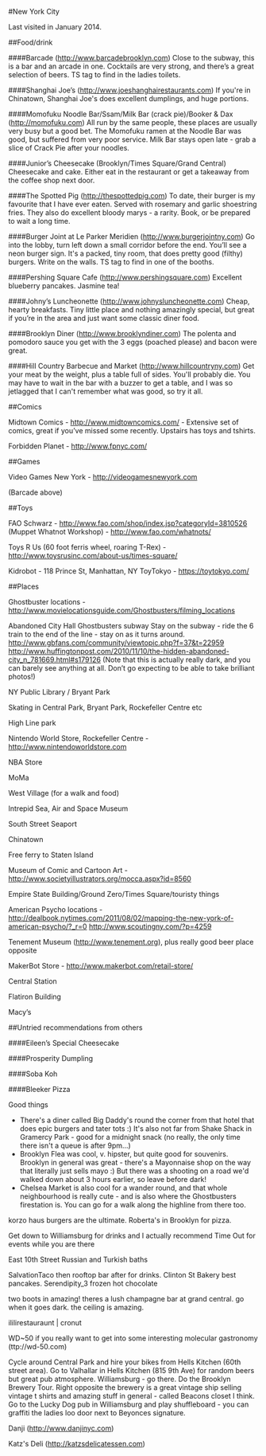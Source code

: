 #New York City

Last visited in January 2014.


##Food/drink

####Barcade (http://www.barcadebrooklyn.com)
Close to the subway, this is a bar and an arcade in one. Cocktails are very strong, and there’s a great selection of beers. TS tag to find in the ladies toilets.
 
####Shanghai Joe’s (http://www.joeshanghairestaurants.com)
If you're in Chinatown, Shanghai Joe's does excellent dumplings, and huge portions.

####Momofuku Noodle Bar/Ssam/Milk Bar (crack pie)/Booker & Dax (http://momofuku.com)
All run by the same people, these places are usually very busy but a good bet. The Momofuku ramen at the Noodle Bar was good, but suffered from very poor service. Milk Bar stays open late - grab a slice of Crack Pie after your noodles.

####Junior’s Cheesecake (Brooklyn/Times Square/Grand Central)
Cheesecake and cake. Either eat in the restaurant or get a takeaway from the coffee shop next door.

####The Spotted Pig (http://thespottedpig.com)
To date, their burger is my favourite that I have ever eaten. Served with rosemary and garlic shoestring fries. They also do excellent bloody marys - a rarity. Book, or be prepared to wait a long time.
 
####Burger Joint at Le Parker Meridien (http://www.burgerjointny.com)
Go into the lobby, turn left down a small corridor before the end. You’ll see a neon burger sign. It's a packed, tiny room, that does pretty good (filthy) burgers. Write on the walls. TS tag to find in one of the booths.

####Pershing Square Cafe (http://www.pershingsquare.com)
Excellent blueberry pancakes. Jasmine tea!

####Johny’s Luncheonette (http://www.johnysluncheonette.com)
Cheap, hearty breakfasts. Tiny little place and nothing amazingly special, but great if you’re in the area and just want some classic diner food.

####Brooklyn Diner (http://www.brooklyndiner.com)
The polenta and pomodoro sauce you get with the 3 eggs (poached please) and bacon were great.

####Hill Country Barbecue and Market (http://www.hillcountryny.com)
Get your meat by the weight, plus a table full of sides. You'll probably die. You may have to wait in the bar with a buzzer to get a table, and I was so jetlagged that I can't remember what was good, so try it all.



##Comics

Midtown Comics - http://www.midtowncomics.com/ - Extensive set of comics, great if you’ve missed some recently. Upstairs has toys and tshirts.

Forbidden Planet - http://www.fpnyc.com/ 


##Games

Video Games New York - http://videogamesnewyork.com 

(Barcade above)


##Toys

FAO Schwarz - http://www.fao.com/shop/index.jsp?categoryId=3810526 
(Muppet Whatnot Workshop) - http://www.fao.com/whatnots/ 

Toys R Us (60 foot ferris wheel, roaring T-Rex)  - http://www.toysrusinc.com/about-us/times-square/ 

Kidrobot - 118 Prince St, Manhattan, NY
ToyTokyo - https://toytokyo.com/ 


##Places

Ghostbuster locations - http://www.movielocationsguide.com/Ghostbusters/filming_locations 

Abandoned City Hall Ghostbusters subway
Stay on the subway -  ride the 6 train to the end of the line - stay on as it turns around.
http://www.gbfans.com/community/viewtopic.php?f=37&t=22959 
http://www.huffingtonpost.com/2010/11/10/the-hidden-abandoned-city_n_781669.html#s179126 
(Note that this is actually really dark, and you can barely see anything at all. Don’t go expecting to be able to take brilliant photos!)

NY Public Library / Bryant Park

Skating in Central Park, Bryant Park, Rockefeller Centre etc

High Line park

Nintendo World Store, Rockefeller Centre - http://www.nintendoworldstore.com 

NBA Store

MoMa

West Village (for a walk and food)

Intrepid Sea, Air and Space Museum

South Street Seaport

Chinatown

Free ferry to Staten Island

Museum of Comic and Cartoon Art - http://www.societyillustrators.org/mocca.aspx?id=8560

Empire State Building/Ground Zero/Times Square/touristy things

American Psycho locations - http://dealbook.nytimes.com/2011/08/02/mapping-the-new-york-of-american-psycho/?_r=0 
http://www.scoutingny.com/?p=4259 

Tenement Museum (http://www.tenement.org), plus really good beer place opposite

MakerBot Store - http://www.makerbot.com/retail-store/

Central Station

Flatiron Building

Macy’s




##Untried recommendations from others

####Eileen’s Special Cheesecake

####Prosperity Dumpling

####Soba Koh

####Bleeker Pizza

Good things
- There's a diner called Big Daddy's round the corner from that hotel that does epic burgers and tater tots :) It's also not far from Shake Shack in Gramercy Park - good for a midnight snack (no really, the only time there isn't a queue is after 9pm...) 
- Brooklyn Flea was cool, v. hipster, but quite good for souvenirs. Brooklyn in general was great - there's a Mayonnaise shop on the way that literally just sells mayo :) But there was a shooting on a road we'd walked down about 3 hours earlier, so leave before dark! 
- Chelsea Market is also cool for a wander round, and that whole neighbourhood is really cute - and is also where the Ghostbusters firestation is. You can go for a walk along the highline from there too.

korzo haus burgers are the ultimate.
Roberta's in Brooklyn for pizza.

Get down to Williamsburg for drinks and I actually recommend Time Out for events while you are there

East 10th Street Russian and Turkish baths

SalvationTaco then rooftop bar after for drinks. Clinton St Bakery best pancakes. Serendipity_3 frozen hot chocolate

two boots in amazing! theres a lush champagne bar at grand central. go when it goes dark. the ceiling is amazing.

ililirestauraunt | cronut

WD~50 if you really want to get into some interesting molecular gastronomy (ttp://wd-50.com)

Cycle around Central Park and hire your bikes from Hells Kitchen (60th street area).
Go to Valhallar in Hells Kitchen (815 9th Ave) for random beers but great pub atmosphere.
Williamsburg - go there.
Do the Brooklyn Brewery Tour. Right opposite the brewery is a great vintage ship selling vintage t shirts and amazing stuff in general - called Beacons closet I think.
Go to the Lucky Dog pub in Williamsburg and play shuffleboard - you can graffiti the ladies loo door next to Beyonces signature.

Danji (http://www.danjinyc.com)

Katz's Deli (http://katzsdelicatessen.com)



